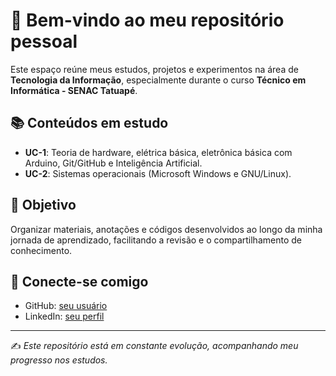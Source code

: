 # 👋 Bem-vindo ao meu repositório pessoal

Este espaço reúne meus estudos, projetos e experimentos na área de **Tecnologia da Informação**, especialmente durante o curso **Técnico em Informática - SENAC Tatuapé**.  

## 📚 Conteúdos em estudo
- **UC-1**: Teoria de hardware, elétrica básica, eletrônica básica com Arduino, Git/GitHub e Inteligência Artificial.  
- **UC-2**: Sistemas operacionais (Microsoft Windows e GNU/Linux).  

## 🚀 Objetivo
Organizar materiais, anotações e códigos desenvolvidos ao longo da minha jornada de aprendizado, facilitando a revisão e o compartilhamento de conhecimento.  

## 🔗 Conecte-se comigo
- GitHub: [seu usuário](https://github.com/seuusuario)  
- LinkedIn: [seu perfil](https://linkedin.com/in/seuperfil)  

---
✍️ *Este repositório está em constante evolução, acompanhando meu progresso nos estudos.*
